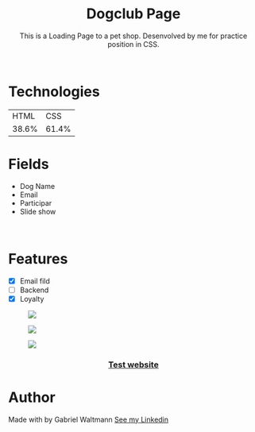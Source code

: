 
<h1 align="center" >Dogclub Page</h1>

<p align="center">This is a Loading Page to a pet shop. Desenvolved by me for practice position in CSS.</p>

<br>

# Technologies

<table align="center">
  <tr>
    <td>HTML</td>
    <td>CSS</td>

  </tr>
  <tr>
    <td>38.6%</td>
    <td>61.4%</td>

  </tr>
</table>

# Fields <!-- Campos -->
+ Dog Name
+ Email
+ Participar
+ Slide show

<br>

# Features
- [X] Email fild
- [ ] Backend
- [X] Loyalty

<figure>
  <img align="center" src="readme/1.png"></img>
</figure>

<figure>
  <img align="center" src="readme/2.png"></img>
</figure>

<figure>
  <img align="center" src="readme/readme.gif"></img>
</figure>

<a align="center" href="https://gabrielwaltmann.github.io/dogclub/" target="_blank">
  <h3 align="center">Test website
</a>

# Author

<p> Made with by Gabriel Waltmann <a href="https://www.linkedin.com/in/gabriel-waltmann-236114232/">See my Linkedin</a>